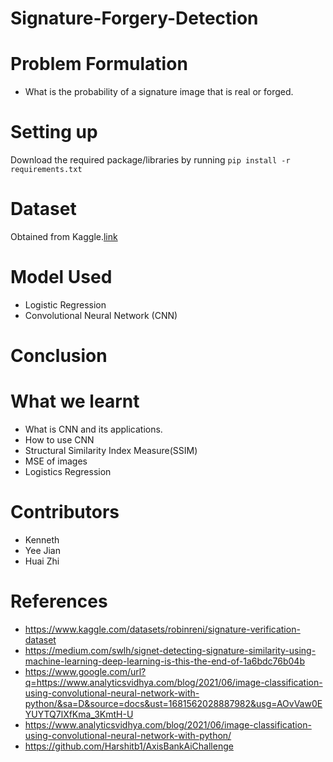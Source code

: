 # Signature-Forgery-Detection
# Problem Formulation
- What is the probability of a signature image that is real or forged.
# Setting up
Download the required package/libraries by running 
`pip install -r requirements.txt`
# Dataset
Obtained from Kaggle.[link](https://www.kaggle.com/datasets/robinreni/signature-verification-dataset)
# Model Used
- Logistic Regression
- Convolutional Neural Network (CNN)
# Conclusion
# What we learnt
- What is CNN and its applications.
- How to use CNN
- Structural Similarity Index Measure(SSIM)
- MSE of images
- Logistics Regression
# Contributors
- Kenneth
- Yee Jian
- Huai Zhi
# References
- https://www.kaggle.com/datasets/robinreni/signature-verification-dataset
- https://medium.com/swlh/signet-detecting-signature-similarity-using-machine-learning-deep-learning-is-this-the-end-of-1a6bdc76b04b
- https://www.google.com/url?q=https://www.analyticsvidhya.com/blog/2021/06/image-classification-using-convolutional-neural-network-with-python/&sa=D&source=docs&ust=1681562028887982&usg=AOvVaw0EYUYTQ7lXfKma_3KmtH-U
- https://www.analyticsvidhya.com/blog/2021/06/image-classification-using-convolutional-neural-network-with-python/
- https://github.com/Harshitb1/AxisBankAiChallenge